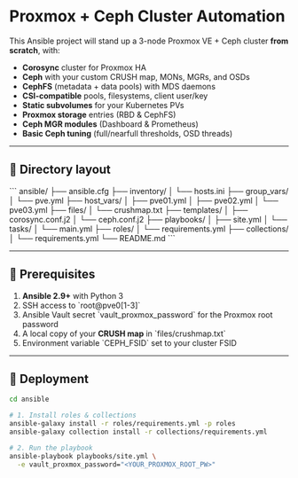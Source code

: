 # Proxmox + Ceph Cluster Automation

This Ansible project will stand up a 3-node Proxmox VE + Ceph cluster **from scratch**, with:

- **Corosync** cluster for Proxmox HA
- **Ceph** with your custom CRUSH map, MONs, MGRs, and OSDs
- **CephFS** (metadata + data pools) with MDS daemons
- **CSI-compatible** pools, filesystems, client user/key
- **Static subvolumes** for your Kubernetes PVs
- **Proxmox storage** entries (RBD & CephFS)
- **Ceph MGR modules** (Dashboard & Prometheus)
- **Basic Ceph tuning** (full/nearfull thresholds, OSD threads)

---

## 📁 Directory layout

\`\`\`
ansible/
├── ansible.cfg
├── inventory/
│   └── hosts.ini
├── group_vars/
│   └── pve.yml
├── host_vars/
│   ├── pve01.yml
│   ├── pve02.yml
│   └── pve03.yml
├── files/
│   └── crushmap.txt
├── templates/
│   ├── corosync.conf.j2
│   └── ceph.conf.j2
├── playbooks/
│   ├── site.yml
│   └── tasks/
│       └── main.yml
├── roles/
│   └── requirements.yml
├── collections/
│   └── requirements.yml
└── README.md
\`\`\`

---

## 🔧 Prerequisites

1. **Ansible 2.9+** with Python 3  
2. SSH access to \`root@pve0[1-3]\`  
3. Ansible Vault secret \`vault_proxmox_password\` for the Proxmox root password  
4. A local copy of your **CRUSH map** in \`files/crushmap.txt\`  
5. Environment variable \`CEPH_FSID\` set to your cluster FSID  

---

## 🚀 Deployment

```bash
cd ansible

# 1. Install roles & collections
ansible-galaxy install -r roles/requirements.yml -p roles
ansible-galaxy collection install -r collections/requirements.yml

# 2. Run the playbook
ansible-playbook playbooks/site.yml \
  -e vault_proxmox_password="<YOUR_PROXMOX_ROOT_PW>"
```
